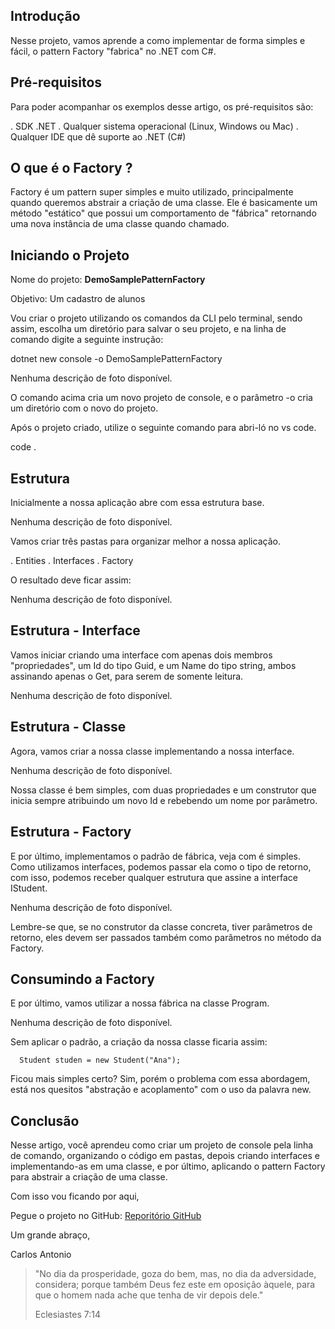 ## Introdução

Nesse projeto, vamos aprende a como implementar de forma simples e fácil, o pattern Factory "fabrica" no .NET com C#.

## Pré-requisitos

Para poder acompanhar os exemplos desse artigo, os pré-requisitos são:

. SDK .NET
. Qualquer sistema operacional (Linux, Windows ou Mac)
. Qualquer IDE que dê suporte ao .NET (C#)


## O que é o Factory ?

Factory é um pattern super simples e muito utilizado, principalmente quando queremos abstrair a criação de uma classe. Ele é basicamente um método "estático" que possui um comportamento de "fábrica" retornando uma nova instância de uma classe quando chamado.


## Iniciando o Projeto

Nome do projeto: **DemoSamplePatternFactory**

Objetivo: Um cadastro de alunos


Vou criar o projeto utilizando os comandos da CLI pelo terminal, sendo assim, escolha um diretório para salvar o seu projeto, e na linha de comando digite a seguinte instrução:


dotnet new console -o DemoSamplePatternFactory


Nenhuma descrição de foto disponível.

O comando acima cria um novo projeto de console, e o parâmetro -o cria um diretório com o novo do projeto.

Após o projeto criado, utilize o seguinte comando para abri-ló no vs code.

code .

## Estrutura


Inicialmente a nossa aplicação abre com essa estrutura base.


Nenhuma descrição de foto disponível.

Vamos criar três pastas para organizar melhor a nossa aplicação.

. Entities
. Interfaces
. Factory


O resultado deve ficar assim:


Nenhuma descrição de foto disponível.



## Estrutura - Interface


Vamos iniciar criando uma interface com apenas dois membros "propriedades", um Id do tipo Guid, e um Name do tipo string, ambos assinando apenas o Get, para serem de somente leitura.

Nenhuma descrição de foto disponível.


## Estrutura - Classe


Agora, vamos criar a nossa classe implementando a nossa interface.


Nenhuma descrição de foto disponível.


Nossa classe é bem simples, com duas propriedades e um construtor que inicia sempre atribuindo um novo Id e rebebendo um nome por parâmetro.


## Estrutura - Factory


E por último, implementamos o padrão de fábrica, veja com é simples. Como utilizamos interfaces, podemos passar ela como o tipo de retorno, com isso, podemos receber qualquer estrutura que assine a interface IStudent.


Nenhuma descrição de foto disponível.


Lembre-se que, se no construtor da classe concreta, tiver parâmetros de retorno, eles devem ser passados também como parâmetros no método da Factory.


## Consumindo a Factory


E por último, vamos utilizar a nossa fábrica na classe Program.


Nenhuma descrição de foto disponível.


Sem aplicar o padrão, a criação da nossa classe ficaria assim:


      Student studen = new Student("Ana");


Ficou mais simples certo? Sim, porém o problema com essa abordagem, está nos quesitos "abstração e acoplamento" com o uso da palavra new.


## Conclusão


Nesse artigo, você aprendeu como criar um projeto de console pela linha de comando, organizando o código em pastas, depois criando interfaces e implementando-as em uma classe, e por último, aplicando o pattern Factory para abstrair a criação de uma classe.


Com isso vou ficando por aqui,


Pegue o projeto no GitHub: [Reporitório GitHub](https://github.com/CarlosEX/DemoSamplePatternFactory)

Um grande abraço,


Carlos Antonio



> "No dia da prosperidade, goza do bem, mas, no dia da adversidade, considera; porque também Deus fez este em oposição àquele, para que o homem nada ache que tenha de vir depois dele."
>
> Eclesiastes 7:14
